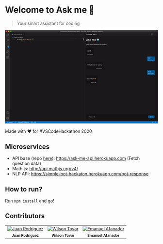 # Welcome to Ask me 🤖

> Your smart assistant for coding

<div align="center">
    <a href="https://marketplace.visualstudio.com/items?itemName=ksm.ask-me">
        <img src="demo.gif" alt="Ask me" width="800px" />
    </a>
</div>

Made with ❤️ for #VSCodeHackathon 2020

## Microservices

- API base (repo [here](https://github.com/krthr/ask-me-api)): https://ask-me-api.herokuapp.com (Fetch question data)
- Math.js: http://api.mathjs.org/v4/
- NLP API: https://simple-bot-hackaton.herokuapp.com/bot-response

## How to run?

Run `npm install` and go!

## Contributors

<table>
  <tr>
    <td align="center">
      <a href="https://github.com/sjdonado">
        <img src="https://avatars0.githubusercontent.com/u/27580836?s=360&v=4" width="360" alt="Juan Rodriguez"/><br /><sub><b>Juan Rodriguez</b></sub>
      </a>
    </td>
    <td align="center">
      <a href="https://github.com/krthr">
        <img src="https://avatars0.githubusercontent.com/u/18665740?s=360&v=4" width="360" alt="Wilson Tovar"/><br /><sub><b>Wilson Tovar</b></sub>
      </a>
      </td>
    <td align="center">
      <a href="https://github.com/ManuLasker">
        <img src="https://avatars0.githubusercontent.com/u/32755400?s=360&v=4" width="360" alt="Emanuel Afanador"/><br /><sub><b>Emanuel Afanador</b></sub>
      </a>
    </td>
  </tr>
<table>
